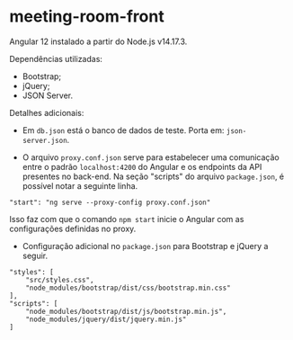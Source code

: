 # meeting-room-front

Angular 12 instalado a partir do Node.js v14.17.3.

Dependências utilizadas:

* Bootstrap;
* jQuery;
* JSON Server.


Detalhes adicionais:

* Em ```db.json``` está o banco de dados de teste. Porta em: ```json-server.json```.

* O arquivo ```proxy.conf.json``` serve para estabelecer uma comunicação entre o padrão ```localhost:4200``` do Angular e os endpoints da API presentes no back-end. Na seção "scripts" do arquivo ```package.json```, é possível notar a seguinte linha.
```
"start": "ng serve --proxy-config proxy.conf.json"
```

Isso faz com que o comando ```npm start``` inicie o Angular com as configurações definidas no proxy.

* Configuração adicional no ```package.json``` para Bootstrap e jQuery a seguir.
```
"styles": [
    "src/styles.css",
    "node_modules/bootstrap/dist/css/bootstrap.min.css"
],
"scripts": [
    "node_modules/bootstrap/dist/js/bootstrap.min.js",
    "node_modules/jquery/dist/jquery.min.js"
]
```